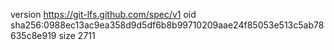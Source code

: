 version https://git-lfs.github.com/spec/v1
oid sha256:0988ec13ac9ea358d9d5df6b8b99710209aae24f85053e513c5ab78635c8e919
size 2711

